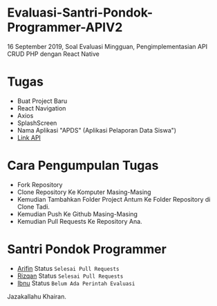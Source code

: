 # Evaluasi-Santri-Pondok-Programmer-APIV2

16 September 2019, Soal Evaluasi Mingguan, Pengimplementasian API CRUD PHP dengan React Native

# Tugas 

- Buat Project Baru 
- React Navigation 
- Axios
- SplashScreen
- Nama Aplikasi "APDS" (Aplikasi Pelaporan Data Siswa")
- [Link API](http://homekomputer.000webhostapp.com/apiv2/siswa/) 

# Cara Pengumpulan Tugas
- Fork Repository
- Clone Repository Ke Komputer Masing-Masing
- Kemudian Tambahkan Folder Project Antum Ke Folder Repository di Clone Tadi.
- Kemudian Push Ke Github Masing-Masing 
- Kemudian Pull Requests Ke Repository Ana.

# Santri Pondok Programmer
- [Arifin](https://github.com/arifin26) Status ``Selesai Pull Requests``
- [Rizqan](https://github.com/rirafi23) Status ``Selesai Pull Requests``
- [Ibnu](https://github.com/AIbnuHIbban) Status ``Belum Ada Perintah Evaluasi``

Jazakallahu Khairan.

